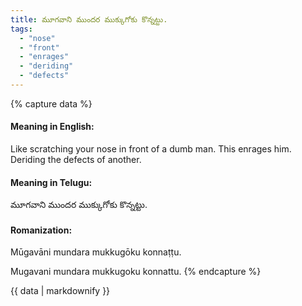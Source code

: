 ```yaml
---
title: మూగవాని ముందర ముక్కుగోకు కొన్నట్టు.
tags:
  - "nose"
  - "front"
  - "enrages"
  - "deriding"
  - "defects"
---
```


{% capture data %}
#### Meaning in English:
Like scratching your nose in front of a dumb man.
This enrages him.
Deriding the defects of another.

#### Meaning in Telugu:
మూగవాని ముందర ముక్కుగోకు కొన్నట్టు.

#### Romanization:
Mūgavāni mundara mukkugōku konnaṭṭu.

Mugavani mundara mukkugoku konnattu.
{% endcapture %}

{{ data | markdownify }}

